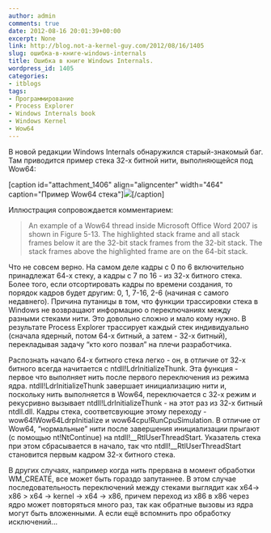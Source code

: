 ```yaml
---
author: admin
comments: true
date: 2012-08-16 20:01:39+00:00
excerpt: None
link: http://blog.not-a-kernel-guy.com/2012/08/16/1405
slug: ошибка-в-книге-windows-internals
title: Ошибка в книге Windows Internals.
wordpress_id: 1405
categories:
- itblogs
tags:
- Программирование
- Process Explorer
- Windows Internals book
- Windows Kernel
- Wow64
---
```


В новой редакции Windows Internals обнаружился старый-знакомый баг. Там приводится пример стека 32-х битной нити, выполняющейся под Wow64:

[caption id="attachment_1406" align="aligncenter" width="464" caption="Пример Wow64 стека"][![](http://blog.not-a-kernel-guy.com/wp-content/uploads/2012/08/wow64_stack.png)](http://blog.not-a-kernel-guy.com/wp-content/uploads/2012/08/wow64_stack.png)[/caption]

Иллюстрация сопровождается комментарием:



<blockquote>An example of a Wow64 thread inside Microsoft Office Word 2007 is shown in Figure 5-13. The highlighted stack frame and all stack frames below it are the 32-bit stack frames from the 32-bit stack. The stack frames above the highlighted frame are on the 64-bit stack.
</blockquote>



Что не совсем верно. На самом деле кадры с 0 по 6 включительно принадлежат 64-х стеку, а кадры с 7 по 16 - из 32-х битного стека. Более того, если отсортировать кадры по времени создания, то порядок кадров будет другим: 0, 1, 7-16, 2-6 (начиная с самого недавнего). Причина путаницы в том, что функции трассировки стека в Windows не возвращают информацию о переключаниях между разными стеками нити. Это довольно сложно и мало кому нужно. В результате Process Explorer трассирует каждый стек индивидуально (сначала ядерный, потом 64-х битный, а затем - 32-х битный), перекладывая задачу “кто кого позвал” на плечи разработчика.

Распознать начало 64-х битного стека легко - он, в отличие от 32-х битного всегда начитается с ntdll!LdrInitializeThunk. Эта функция - первое что выполняет нить после первого переключения из режима ядра. ntdll!LdrInitializeThunk завершает инициализацию нити и, поскольку нить выполняется в Wow64, переключается с 32-х режим и рекусривно вызывает ntdll!LdrInitializeThunk - на этот раз из 32-х битный ntdll.dll. Кадры стека, соответсвующие этому переходу - wow64!Wow64LdrpInitialize и wow64cpu!RunCpuSimulation. В отличие от Wow64, “нормальные” нити после завершения инициализации прыгают (с помощью nt!NtContinue) на ntdll!__RtlUserThreadStart. Указатель стека при этом сбрасывается в начало, так что ntdll!__RtlUserThreadStart становится первым кадром 32-х битного стека.

В других случаях, например когда нить прервана в момент обработки WM_CREATE, все может быть гораздо запутаннее. В этом случае последовательность переключений между стеками выглядит как x64-> x86 > x64 -> kernel -> x64 -> x86, причем переход из x86 в x86 через ядро может повторяться много раз, так как обратные вызовы из ядра могут быть вложенными. А если ещё вспомнить про обработку исключений...
